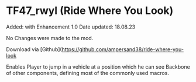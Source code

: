 TF47_rwyl (Ride Where You Look)
========
Added: with Enhancement 1.0
Date updated: 18.08.23

No Changes were made to the mod.


Download via [Github](https://github.com/ampersand38/ride-where-you-look

Enables Player to jump in a vehicle at a position which he can see
Backbone of other components, defining most of the commonly used macros.